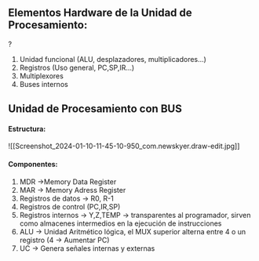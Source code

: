 
## Elementos Hardware de la Unidad de Procesamiento:
?
1. Unidad funcional (ALU, desplazadores, multiplicadores...)
2. Registros (Uso general, PC,SP,IR...)
3. Multiplexores
4. Buses internos

## Unidad de Procesamiento con BUS

#### Estructura:
![[Screenshot_2024-01-10-11-45-10-950_com.newskyer.draw-edit.jpg]]

#### Componentes:
1. MDR ->Memory Data Register
2. MAR -> Memory Adress Register
3. Registros de datos -> R0, R-1
4. Registros de control (PC,IR,SP)
5. Registros internos -> Y,Z,TEMP -> transparentes al programador, sirven como almacenes intermedios en la ejecución de instrucciones
6. ALU -> Unidad Aritmético lógica, el MUX superior alterna entre 4 o un registro (4 -> Aumentar PC)
7. UC -> Genera señales internas y externas